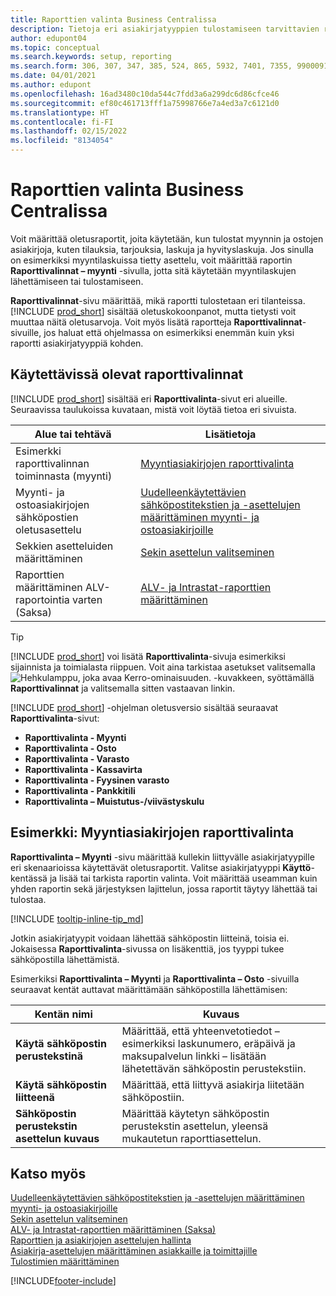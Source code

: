 ```yaml
---
title: Raporttien valinta Business Centralissa
description: Tietoja eri asiakirjatyyppien tulostamiseen tarvittavien raporttien määrittämisestä Business Centralissa.
author: edupont04
ms.topic: conceptual
ms.search.keywords: setup, reporting
ms.search.form: 306, 307, 347, 385, 524, 865, 5932, 7401, 7355, 99000917
ms.date: 04/01/2021
ms.author: edupont
ms.openlocfilehash: 16ad3480c10da544c7fdd3a6a299dc6d86cfce46
ms.sourcegitcommit: ef80c461713fff1a75998766e7a4ed3a7c6121d0
ms.translationtype: HT
ms.contentlocale: fi-FI
ms.lasthandoff: 02/15/2022
ms.locfileid: "8134054"
---
```

# <a name="report-selection-in-business-central"></a>Raporttien valinta Business Centralissa

Voit määrittää oletusraportit, joita käytetään, kun tulostat myynnin ja ostojen asiakirjoja, kuten tilauksia, tarjouksia, laskuja ja hyvityslaskuja. Jos sinulla on esimerkiksi myyntilaskuissa tietty asettelu, voit määrittää raportin **Raporttivalinnat – myynti** -sivulla, jotta sitä käytetään myyntilaskujen lähettämiseen tai tulostamiseen.  

**Raporttivalinnat**-sivu määrittää, mikä raportti tulostetaan eri tilanteissa. [!INCLUDE [prod_short](includes/prod_short.md)] sisältää oletuskokoonpanot, mutta tietysti voit muuttaa näitä oletusarvoja. Voit myös lisätä raportteja **Raporttivalinnat**-sivuille, jos haluat että ohjelmassa on esimerkiksi enemmän kuin yksi raportti asiakirjatyyppiä kohden.  

## <a name="available-report-selections"></a>Käytettävissä olevat raporttivalinnat

[!INCLUDE [prod_short](includes/prod_short.md)] sisältää eri **Raporttivalinta**-sivut eri alueille. Seuraavissa taulukoissa kuvataan, mistä voit löytää tietoa eri sivuista.  

|Alue tai tehtävä  |Lisätietoja|
|--------------|----------|
|Esimerkki raporttivalinnan toiminnasta (myynti)|[Myyntiasiakirjojen raporttivalinta](#example-report-selection-for-sales-documents)|
|Myynti- ja ostoasiakirjojen sähköpostien oletusasettelu  |[Uudelleenkäytettävien sähköpostitekstien ja -asettelujen määrittäminen myynti- ja ostoasiakirjoille](admin-how-setup-email.md#set-up-reusable-email-texts-and-layouts-for-sales-and-purchase-documents) |
|Sekkien asetteluiden määrittäminen     |[Sekin asettelun valitseminen](finance-how-define-check-layouts.md) |
|Raporttien määrittäminen ALV-raportointia varten (Saksa)|[ALV- ja Intrastat-raporttien määrittäminen](LocalFunctionality/Germany/how-to-set-up-reports-for-vat-and-intrastat.md) |

> [!TIP]
> [!INCLUDE [prod_short](includes/prod_short.md)] voi lisätä **Raporttivalinta**-sivuja esimerkiksi sijainnista ja toimialasta riippuen. Voit aina tarkistaa asetukset valitsemalla ![Hehkulamppu, joka avaa Kerro-ominaisuuden.](media/ui-search/search_small.png "Kerro, mitä haluat tehdä") -kuvakkeen, syöttämällä **Raporttivalinnat** ja valitsemalla sitten vastaavan linkin.

[!INCLUDE [prod_short](includes/prod_short.md)] -ohjelman oletusversio sisältää seuraavat **Raporttivalinta**-sivut:

* **Raporttivalinta - Myynti**  
* **Raporttivalinta - Osto**  
* **Raporttivalinta - Varasto**  
* **Raporttivalinta - Kassavirta**  
* **Raporttivalinta - Fyysinen varasto**  
* **Raporttivalinta - Pankkitili**  
* **Raporttivalinta – Muistutus-/viivästyskulu**  

## <a name="example-report-selection-for-sales-documents"></a>Esimerkki: Myyntiasiakirjojen raporttivalinta

**Raporttivalinta – Myynti** -sivu määrittää kullekin liittyvälle asiakirjatyypille eri skenaarioissa käytettävät oletusraportit. Valitse asiakirjatyyppi **Käyttö**-kentässä ja lisää tai tarkista raportin valinta. Voit määrittää useamman kuin yhden raportin sekä järjestyksen lajittelun, jossa raportit täytyy lähettää tai tulostaa.  

[!INCLUDE [tooltip-inline-tip_md](includes/tooltip-inline-tip_md.md)]

Jotkin asiakirjatyypit voidaan lähettää sähköpostin liitteinä, toisia ei. Jokaisessa **Raporttivalinta**-sivussa on lisäkenttiä, jos tyyppi tukee sähköpostilla lähettämistä.  

Esimerkiksi **Raporttivalinta – Myynti** ja **Raporttivalinta – Osto** -sivuilla seuraavat kentät auttavat määrittämään sähköpostilla lähettämisen:

|Kentän nimi |Kuvaus  |
|-----------|-------------|
|**Käytä sähköpostin perustekstinä**| Määrittää, että yhteenvetotiedot – esimerkiksi laskunumero, eräpäivä ja maksupalvelun linkki – lisätään lähetettävän sähköpostin perustekstiin.        |
|**Käytä sähköpostin liitteenä**| Määrittää, että liittyvä asiakirja liitetään sähköpostiin.|
|**Sähköpostin perustekstin asettelun kuvaus**|Määrittää käytetyn sähköpostin perustekstin asettelun, yleensä mukautetun raporttiasettelun. |

## <a name="see-also"></a>Katso myös

[Uudelleenkäytettävien sähköpostitekstien ja -asettelujen määrittäminen myynti- ja ostoasiakirjoille](admin-how-setup-email.md#set-up-reusable-email-texts-and-layouts-for-sales-and-purchase-documents)  
[Sekin asettelun valitseminen](finance-how-define-check-layouts.md)  
[ALV- ja Intrastat-raporttien määrittäminen (Saksa)](LocalFunctionality/Germany/how-to-set-up-reports-for-vat-and-intrastat.md)  
[Raporttien ja asiakirjojen asettelujen hallinta](ui-manage-report-layouts.md)  
[Asiakirja-asettelujen määrittäminen asiakkaille ja toimittajille](ui-define-customer-vendor-document-layouts.md)  
[Tulostimien määrittäminen](ui-specify-printer-selection-reports.md)  


[!INCLUDE[footer-include](includes/footer-banner.md)]